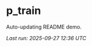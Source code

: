 # p_train

Auto-updating README demo.

<!--START_SECTION:status-->
_Last run: 2025-09-27 12:36 UTC_
<!--END_SECTION:status-->





































































































































































































































































































































































































































































































































































































































































































































































































































































































